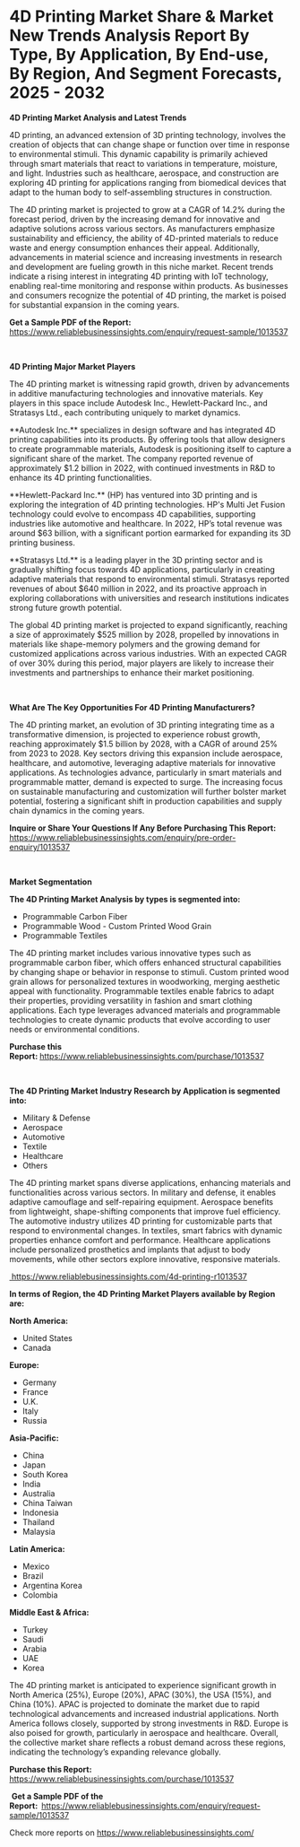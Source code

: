 <p><h1>4D Printing Market Share & Market New Trends Analysis Report By Type, By Application, By End-use, By Region, And Segment Forecasts, 2025 - 2032</h1></p><p><strong>4D Printing Market Analysis and Latest Trends</strong></p>
<p><p>4D printing, an advanced extension of 3D printing technology, involves the creation of objects that can change shape or function over time in response to environmental stimuli. This dynamic capability is primarily achieved through smart materials that react to variations in temperature, moisture, and light. Industries such as healthcare, aerospace, and construction are exploring 4D printing for applications ranging from biomedical devices that adapt to the human body to self-assembling structures in construction.</p><p>The 4D printing market is projected to grow at a CAGR of 14.2% during the forecast period, driven by the increasing demand for innovative and adaptive solutions across various sectors. As manufacturers emphasize sustainability and efficiency, the ability of 4D-printed materials to reduce waste and energy consumption enhances their appeal. Additionally, advancements in material science and increasing investments in research and development are fueling growth in this niche market. Recent trends indicate a rising interest in integrating 4D printing with IoT technology, enabling real-time monitoring and response within products. As businesses and consumers recognize the potential of 4D printing, the market is poised for substantial expansion in the coming years.</p></p>
<p><strong>Get a Sample PDF of the Report:&nbsp;</strong> <a href="https://www.reliablebusinessinsights.com/enquiry/request-sample/1013537?utm_campaign=3288&utm_medium=2&utm_source=Github&utm_content=ia&utm_term=06032025&utm_id=4d-printing">https://www.reliablebusinessinsights.com/enquiry/request-sample/1013537</a></p>
<p>&nbsp;</p>
<p><strong>4D Printing Major Market Players</strong></p>
<p><p>The 4D printing market is witnessing rapid growth, driven by advancements in additive manufacturing technologies and innovative materials. Key players in this space include Autodesk Inc., Hewlett-Packard Inc., and Stratasys Ltd., each contributing uniquely to market dynamics.</p><p>**Autodesk Inc.** specializes in design software and has integrated 4D printing capabilities into its products. By offering tools that allow designers to create programmable materials, Autodesk is positioning itself to capture a significant share of the market. The company reported revenue of approximately $1.2 billion in 2022, with continued investments in R&D to enhance its 4D printing functionalities.</p><p>**Hewlett-Packard Inc.** (HP) has ventured into 3D printing and is exploring the integration of 4D printing technologies. HP's Multi Jet Fusion technology could evolve to encompass 4D capabilities, supporting industries like automotive and healthcare. In 2022, HP’s total revenue was around $63 billion, with a significant portion earmarked for expanding its 3D printing business.</p><p>**Stratasys Ltd.** is a leading player in the 3D printing sector and is gradually shifting focus towards 4D applications, particularly in creating adaptive materials that respond to environmental stimuli. Stratasys reported revenues of about $640 million in 2022, and its proactive approach in exploring collaborations with universities and research institutions indicates strong future growth potential.</p><p>The global 4D printing market is projected to expand significantly, reaching a size of approximately $525 million by 2028, propelled by innovations in materials like shape-memory polymers and the growing demand for customized applications across various industries. With an expected CAGR of over 30% during this period, major players are likely to increase their investments and partnerships to enhance their market positioning.</p></p>
<p>&nbsp;</p>
<p><strong>What Are The Key Opportunities For 4D Printing Manufacturers?</strong></p>
<p><p>The 4D printing market, an evolution of 3D printing integrating time as a transformative dimension, is projected to experience robust growth, reaching approximately $1.5 billion by 2028, with a CAGR of around 25% from 2023 to 2028. Key sectors driving this expansion include aerospace, healthcare, and automotive, leveraging adaptive materials for innovative applications. As technologies advance, particularly in smart materials and programmable matter, demand is expected to surge. The increasing focus on sustainable manufacturing and customization will further bolster market potential, fostering a significant shift in production capabilities and supply chain dynamics in the coming years.</p></p>
<p><strong>Inquire or Share Your Questions If Any Before Purchasing This Report:</strong> <a href="https://www.reliablebusinessinsights.com/enquiry/pre-order-enquiry/1013537?utm_campaign=3288&utm_medium=2&utm_source=Github&utm_content=ia&utm_term=06032025&utm_id=4d-printing">https://www.reliablebusinessinsights.com/enquiry/pre-order-enquiry/1013537</a></p>
<p>&nbsp;</p>
<p><strong>Market Segmentation</strong></p>
<p><strong>The 4D Printing Market Analysis by types is segmented into:</strong></p>
<p><ul><li>Programmable Carbon Fiber</li><li>Programmable Wood - Custom Printed Wood Grain</li><li>Programmable Textiles</li></ul></p>
<p><p>The 4D printing market includes various innovative types such as programmable carbon fiber, which offers enhanced structural capabilities by changing shape or behavior in response to stimuli. Custom printed wood grain allows for personalized textures in woodworking, merging aesthetic appeal with functionality. Programmable textiles enable fabrics to adapt their properties, providing versatility in fashion and smart clothing applications. Each type leverages advanced materials and programmable technologies to create dynamic products that evolve according to user needs or environmental conditions.</p></p>
<p><strong>Purchase this Report:&nbsp;</strong><a href="https://www.reliablebusinessinsights.com/purchase/1013537?utm_campaign=3288&utm_medium=2&utm_source=Github&utm_content=ia&utm_term=06032025&utm_id=4d-printing">https://www.reliablebusinessinsights.com/purchase/1013537</a></p>
<p>&nbsp;</p>
<p><strong>The 4D Printing Market Industry Research by Application is segmented into:</strong></p>
<p><ul><li>Military & Defense</li><li>Aerospace</li><li>Automotive</li><li>Textile</li><li>Healthcare</li><li>Others</li></ul></p>
<p><p>The 4D printing market spans diverse applications, enhancing materials and functionalities across various sectors. In military and defense, it enables adaptive camouflage and self-repairing equipment. Aerospace benefits from lightweight, shape-shifting components that improve fuel efficiency. The automotive industry utilizes 4D printing for customizable parts that respond to environmental changes. In textiles, smart fabrics with dynamic properties enhance comfort and performance. Healthcare applications include personalized prosthetics and implants that adjust to body movements, while other sectors explore innovative, responsive materials.</p></p>
<p><a href="https://www.reliablebusinessinsights.com/4d-printing-r1013537?utm_campaign=3288&utm_medium=2&utm_source=Github&utm_content=ia&utm_term=06032025&utm_id=4d-printing">&nbsp;https://www.reliablebusinessinsights.com/4d-printing-r1013537</a></p>
<p><strong>In terms of Region, the 4D Printing Market Players available by Region are:</strong></p>
<p>
    <p> <strong> North America: </strong>
        <ul>
            <li>United States</li>
            <li>Canada</li>
        </ul>
        </p> 
    <p> <strong> Europe: </strong>
        <ul>
            <li>Germany</li>
            <li>France</li>
            <li>U.K.</li>
            <li>Italy</li>
            <li>Russia</li>
        </ul>
        </p> 
    <p> <strong> Asia-Pacific: </strong>
        <ul>
            <li>China</li>
            <li>Japan</li>
            <li>South Korea</li>
            <li>India</li>
            <li>Australia</li>
            <li>China Taiwan</li>
            <li>Indonesia</li>
            <li>Thailand</li>
            <li>Malaysia</li>
        </ul>
        </p> 
    <p> <strong> Latin America: </strong>
        <ul>
            <li>Mexico</li>
            <li>Brazil</li>
            <li>Argentina Korea</li>
            <li>Colombia</li>
        </ul>
        </p> 
    <p> <strong> Middle East & Africa: </strong>
        <ul>
            <li>Turkey</li>
            <li>Saudi</li>
            <li>Arabia</li>
            <li>UAE</li>
            <li>Korea</li>
        </ul>
    </p>
    </p>
<p><p>The 4D printing market is anticipated to experience significant growth in North America (25%), Europe (20%), APAC (30%), the USA (15%), and China (10%). APAC is projected to dominate the market due to rapid technological advancements and increased industrial applications. North America follows closely, supported by strong investments in R&D. Europe is also poised for growth, particularly in aerospace and healthcare. Overall, the collective market share reflects a robust demand across these regions, indicating the technology’s expanding relevance globally.</p></p>
<p><strong>Purchase this Report: </strong><a href="https://www.reliablebusinessinsights.com/purchase/1013537?utm_campaign=3288&utm_medium=2&utm_source=Github&utm_content=ia&utm_term=06032025&utm_id=4d-printing">https://www.reliablebusinessinsights.com/purchase/1013537</a></p>
<p>&nbsp;<strong>Get a Sample PDF of the Report:&nbsp;&nbsp;</strong><a href="https://www.reliablebusinessinsights.com/enquiry/request-sample/1013537?utm_campaign=3288&utm_medium=2&utm_source=Github&utm_content=ia&utm_term=06032025&utm_id=4d-printing">https://www.reliablebusinessinsights.com/enquiry/request-sample/1013537</a></p>
<p><strong></strong></p>
<p>Check more reports on <a href="https://www.reliablebusinessinsights.com/?utm_campaign=3288&utm_medium=2&utm_source=Github&utm_content=ia&utm_term=06032025&utm_id=4d-printing">https://www.reliablebusinessinsights.com/</a></p>
